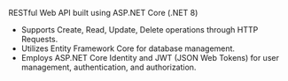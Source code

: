 RESTful Web API built using ASP.NET Core (.NET 8)

- Supports Create, Read, Update, Delete operations through HTTP Requests.
- Utilizes Entity Framework Core for database management.
- Employs ASP.NET Core Identity and JWT (JSON Web Tokens) for user management, authentication, and authorization.
